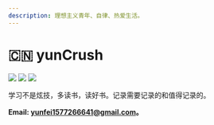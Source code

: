 ```yaml
---
description: 理想主义青年、自律、热爱生活。
---
```


# 🇨🇳 yunCrush

&#x20;                                     ![](https://img.shields.io/badge/language-java-orange.svg) ![](https://img.shields.io/badge/build-gitbook-black.svg) ![](https://img.shields.io/badge/wechat-@y66641-blue.svg?colorA=abcdef)

学习不是炫技，多读书，读好书。记录需要记录的和值得记录的。

**Email: yunfei1577266641@gmail.com。**
